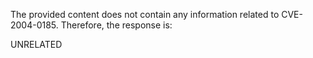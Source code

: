 The provided content does not contain any information related to CVE-2004-0185. Therefore, the response is:

UNRELATED